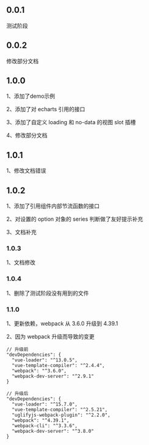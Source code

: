 ## 0.0.1
测试阶段

## 0.0.2
修改部分文档

## 1.0.0
1、添加了demo示例

2、添加了对 echarts 引用的接口

3、添加了自定义 loading 和 no-data 的视图 slot 插槽

4、修改部分文档

## 1.0.1
1、修改文档错误

## 1.0.2
1、添加了引用组件内部节流函数的接口

2、对设置的 option 对象的 series 判断做了友好提示补充

3、文档补充

### 1.0.3
1、文档修改

### 1.0.4
1、删除了测试阶段没有用到的文件

### 1.1.0
1、更新依赖，webpack 从 3.6.0 升级到 4.39.1

2、因为 webpack 升级而导致的变更

```
// 升级前
"devDependencies": {
  "vue-loader": "^13.0.5",
  "vue-template-compiler": "^2.4.4",
  "webpack": "^3.6.0",
  "webpack-dev-server": "^2.9.1"
}

// 升级后
"devDependencies": {
  "vue-loader": "^15.7.0",
  "vue-template-compiler": "^2.5.21",
  "uglifyjs-webpack-plugin": "^2.2.0",
  "webpack": "^4.39.1",
  "webpack-cli": "^3.3.6",
  "webpack-dev-server": "^3.8.0"
}
```
